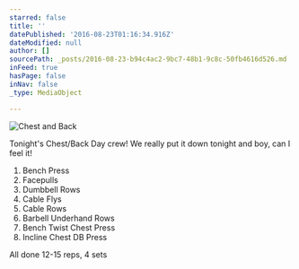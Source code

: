 ```yaml
---
starred: false
title: ''
datePublished: '2016-08-23T01:16:34.916Z'
dateModified: null
author: []
sourcePath: _posts/2016-08-23-b94c4ac2-9bc7-48b1-9c8c-50fb4616d526.md
inFeed: true
hasPage: false
inNav: false
_type: MediaObject

---
```

![Chest and Back](https://the-grid-user-content.s3-us-west-2.amazonaws.com/f2085a03-eff9-401e-9c58-56c93e7014fe.jpg)

Tonight's Chest/Back Day crew! We really put it down tonight and boy, can I feel it! 

1. Bench Press
2. Facepulls
3. Dumbbell Rows
4. Cable Flys
5. Cable Rows
6. Barbell Underhand Rows
7. Bench Twist Chest Press
8. Incline Chest DB Press

All done 12-15 reps, 4 sets